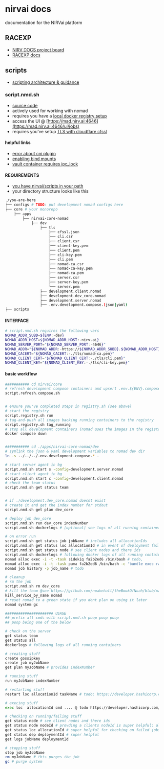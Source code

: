 # nirvai docs

documentation for the NIRVai platform

## RACEXP

- [NIRV DOCS project board](https://github.com/orgs/nirv-ai/projects/6/views/1?filterQuery=repo%3A%22nirv-ai%2Fdocs%22)
- [RACEXP docs](https://github.com/noahehall/theBookOfNoah/blob/master/0current/architectural%20thinking/0racexp.md)

## scripts

- [scripting architecture & guidance](../scripts/README.md)

### script.nmd.sh

- [source code](https://github.com/nirv-ai/scripts/blob/develop/nomad)
- actively used for working with nomad
- requires you have a [local docker registry setup](../docker/README.md)
- access the UI @ [https://mad.nirv.ai:4646](https://mad.nirv.ai:4646/ui/jobs)
- requires you've setup [TLS with cloudflare cfssl](https://developer.hashicorp.com/nomad/tutorials/transport-security/security-enable-tls)

#### helpful links

- [error about cni plugin](https://discuss.hashicorp.com/t/failed-to-find-plugin-bridge-in-path/3095)
- [enabling bind mounts](https://developer.hashicorp.com/nomad/docs/drivers/docker#enabled-1)
- [vault container requires ipc_lock](https://developer.hashicorp.com/nomad/docs/drivers/docker#allow_caps)

#### REQUIREMENTS

- [you have nirvai/scripts in your path](../scripts/README.md)
- your directory structure looks like this

```sh
./you-are-here
├── configs # TODO: put development nomad configs here
├── core # your monorepo
    ├── apps
        ├── nirvai-core-nomad
            ├── dev
                ├── tls
                    ├── cfssl.json
                    ├── cli.csr
                    ├── client.csr
                    ├── client-key.pem
                    ├── client.pem
                    ├── cli-key.pem
                    ├── cli.pem
                    ├── nomad-ca.csr
                    ├── nomad-ca-key.pem
                    ├── nomad-ca.pem
                    ├── server.csr
                    ├── server-key.pem
                    └── server.pem
                ├── development.client.nomad
                ├── development.dev_core.nomad
                ├── development.server.nomad
                ├── .env.development.compose.(json|yaml)
├── scripts

```

#### INTERFACE

```sh
# script.nmd.sh requires the following vars
NOMAD_ADDR_SUBD=${ENV:-dev}
NOMAD_ADDR_HOST=${NOMAD_ADDR_HOST:-nirv.ai}
NOMAD_SERVER_PORT="${NOMAD_SERVER_PORT:-4646}"
NOMAD_ADDR="${NOMAD_ADDR:-https://${NOMAD_ADDR_SUBD}.${NOMAD_ADDR_HOST}:${NOMAD_SERVER_PORT}}"
NOMAD_CACERT="${NOMAD_CACERT:-./tls/nomad-ca.pem}"
NOMAD_CLIENT_CERT="${NOMAD_CLIENT_CERT:-./tls/cli.pem}"
NOMAD_CLIENT_KEY="${NOMAD_CLIENT_KEY:-./tls/cli-key.pem}"

```

#### basic workflow

```sh
########### cd nirvai/core
# refresh development compose containers and upsert .env.${ENV}.compose.{json,yaml}
script.refresh.compose.sh


# ensure you've completed steps in registry.sh (see above)
# start the registry
script.registry.sh run
# tag-and-push all images backing running containers to the registry
script.registry.sh tag_running
# stop all development containers (nomad uses the images in the registry)
docker compose down


########### cd ./apps/nirvai-core-nomad/dev
# symlink the json & yaml development variables to nomad dev dir
ln -s ../../../.env.development.compose.* .

# start server agent in bg
script.nmd.sh start s -config=development.server.nomad
# start client agent in bg
script.nmd.sh start c -config=development.client.nomad
# check the team status
script.nmd.sh get status team


# if ./development.dev_core.nomad doesnt exist
# create it and get the index number for stdout
script.nmd.sh get plan dev_core

# deploy job dev_core
script.nmd.sh run dev_core indexNumber
script.nmd.sh dockerlogs # [optional] see logs of all running containers

# on error run
script.nmd.sh get status job jobName # includes all allocationIds
script.nmd.sh get status loc allocationId # in event of deployment failure
script.nmd.sh get status node # see client nodes and there ids
script.nmd.sh dockerlogs # following docker logs of all running containers
nomad alloc exec -i -t -task sidekiq fa2b2ed6 /bin/bash # todo,
nomad alloc exec -i -t -task puma fa2b2ed6 /bin/bash -c "bundle exec rails c" #todo
nomad job history -p job_name # todo

# cleanup
# rm the job
script.nmd.sh rm dev_core
# kill the team @see https://github.com/noahehall/theBookOfNoah/blob/master/linux/bash_cli_fns/000util.sh
kill_service_by_name nomad
# reset nomad to a green state if you dont plan on using it later
nomad system gc

###################### USAGE
## prefix all cmds with script.nmd.sh poop poop poop
## poop being one of the below

# check on the server
get status team
get status all
dockerlogs # following logs of all running containers

# creating stuff
create gossipkey
create job myJobName
get plan myJobName # provides indexNumber

# running stuff
run myJobName indexNumber

# restarting stuff
restart loc allocationId taskName # todo: https://developer.hashicorp.com/nomad/docs/commands/alloc/restart

# execing stuff
exec loc  allocationId cmd .... @ todo https://developer.hashicorp.com/nomad/docs/commands/alloc/exec

# checking on running/failing stuff
get status node # see client nodes and there ids
get status node nodeId # provding a clients nodeId is super helpful; also provides allocationId
get status loc allocationId # super helpful for checking on failed jobs, provides deployment id
get status dep deploymentId # super helpful
get logs jobName deploymentId

# stopping stuff
stop job myJobName
rm myJobName # this purges the job
gc # purge system

```
